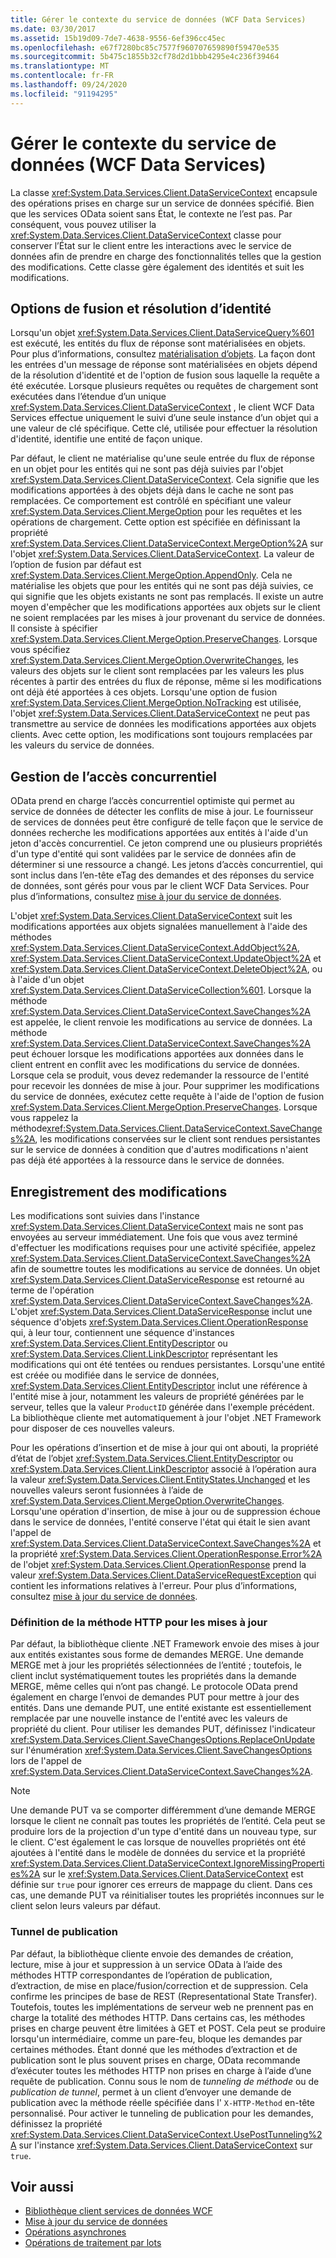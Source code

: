 ```yaml
---
title: Gérer le contexte du service de données (WCF Data Services)
ms.date: 03/30/2017
ms.assetid: 15b19d09-7de7-4638-9556-6ef396cc45ec
ms.openlocfilehash: e67f7280bc85c7577f960707659890f59470e535
ms.sourcegitcommit: 5b475c1855b32cf78d2d1bbb4295e4c236f39464
ms.translationtype: MT
ms.contentlocale: fr-FR
ms.lasthandoff: 09/24/2020
ms.locfileid: "91194295"
---
```

# <a name="managing-the-data-service-context-wcf-data-services"></a>Gérer le contexte du service de données (WCF Data Services)

La classe <xref:System.Data.Services.Client.DataServiceContext> encapsule des opérations prises en charge sur un service de données spécifié. Bien que les services OData soient sans État, le contexte ne l’est pas. Par conséquent, vous pouvez utiliser la <xref:System.Data.Services.Client.DataServiceContext> classe pour conserver l’État sur le client entre les interactions avec le service de données afin de prendre en charge des fonctionnalités telles que la gestion des modifications. Cette classe gère également des identités et suit les modifications.  
  
## <a name="merge-options-and-identity-resolution"></a>Options de fusion et résolution d’identité  

 Lorsqu'un objet <xref:System.Data.Services.Client.DataServiceQuery%601> est exécuté, les entités du flux de réponse sont matérialisées en objets. Pour plus d’informations, consultez [matérialisation d’objets](object-materialization-wcf-data-services.md). La façon dont les entrées d'un message de réponse sont matérialisées en objets dépend de la résolution d'identité et de l'option de fusion sous laquelle la requête a été exécutée. Lorsque plusieurs requêtes ou requêtes de chargement sont exécutées dans l’étendue d’un unique <xref:System.Data.Services.Client.DataServiceContext> , le client WCF Data Services effectue uniquement le suivi d’une seule instance d’un objet qui a une valeur de clé spécifique. Cette clé, utilisée pour effectuer la résolution d'identité, identifie une entité de façon unique.  
  
 Par défaut, le client ne matérialise qu'une seule entrée du flux de réponse en un objet pour les entités qui ne sont pas déjà suivies par l'objet <xref:System.Data.Services.Client.DataServiceContext>. Cela signifie que les modifications apportées à des objets déjà dans le cache ne sont pas remplacées. Ce comportement est contrôlé en spécifiant une valeur <xref:System.Data.Services.Client.MergeOption> pour les requêtes et les opérations de chargement. Cette option est spécifiée en définissant la propriété <xref:System.Data.Services.Client.DataServiceContext.MergeOption%2A> sur l'objet <xref:System.Data.Services.Client.DataServiceContext>. La valeur de l’option de fusion par défaut est <xref:System.Data.Services.Client.MergeOption.AppendOnly>. Cela ne matérialise les objets que pour les entités qui ne sont pas déjà suivies, ce qui signifie que les objets existants ne sont pas remplacés. Il existe un autre moyen d'empêcher que les modifications apportées aux objets sur le client ne soient remplacées par les mises à jour provenant du service de données. Il consiste à spécifier <xref:System.Data.Services.Client.MergeOption.PreserveChanges>. Lorsque vous spécifiez <xref:System.Data.Services.Client.MergeOption.OverwriteChanges>, les valeurs des objets sur le client sont remplacées par les valeurs les plus récentes à partir des entrées du flux de réponse, même si les modifications ont déjà été apportées à ces objets. Lorsqu'une option de fusion <xref:System.Data.Services.Client.MergeOption.NoTracking> est utilisée, l'objet <xref:System.Data.Services.Client.DataServiceContext> ne peut pas transmettre au service de données les modifications apportées aux objets clients. Avec cette option, les modifications sont toujours remplacées par les valeurs du service de données.  
  
## <a name="managing-concurrency"></a>Gestion de l’accès concurrentiel  

 OData prend en charge l’accès concurrentiel optimiste qui permet au service de données de détecter les conflits de mise à jour. Le fournisseur de services de données peut être configuré de telle façon que le service de données recherche les modifications apportées aux entités à l'aide d'un jeton d'accès concurrentiel. Ce jeton comprend une ou plusieurs propriétés d'un type d'entité qui sont validées par le service de données afin de déterminer si une ressource a changé. Les jetons d’accès concurrentiel, qui sont inclus dans l’en-tête eTag des demandes et des réponses du service de données, sont gérés pour vous par le client WCF Data Services. Pour plus d’informations, consultez [mise à jour du service de données](updating-the-data-service-wcf-data-services.md).  
  
 L'objet <xref:System.Data.Services.Client.DataServiceContext> suit les modifications apportées aux objets signalées manuellement à l'aide des méthodes <xref:System.Data.Services.Client.DataServiceContext.AddObject%2A>, <xref:System.Data.Services.Client.DataServiceContext.UpdateObject%2A> et <xref:System.Data.Services.Client.DataServiceContext.DeleteObject%2A>, ou à l'aide d'un objet <xref:System.Data.Services.Client.DataServiceCollection%601>. Lorsque la méthode <xref:System.Data.Services.Client.DataServiceContext.SaveChanges%2A> est appelée, le client renvoie les modifications au service de données. La méthode <xref:System.Data.Services.Client.DataServiceContext.SaveChanges%2A> peut échouer lorsque les modifications apportées aux données dans le client entrent en conflit avec les modifications du service de données. Lorsque cela se produit, vous devez redemander la ressource de l'entité pour recevoir les données de mise à jour. Pour supprimer les modifications du service de données, exécutez cette requête à l'aide de l'option de fusion <xref:System.Data.Services.Client.MergeOption.PreserveChanges>. Lorsque vous rappelez la méthode<xref:System.Data.Services.Client.DataServiceContext.SaveChanges%2A>, les modifications conservées sur le client sont rendues persistantes sur le service de données à condition que d'autres modifications n'aient pas déjà été apportées à la ressource dans le service de données.  
  
## <a name="saving-changes"></a>Enregistrement des modifications  

 Les modifications sont suivies dans l'instance <xref:System.Data.Services.Client.DataServiceContext> mais ne sont pas envoyées au serveur immédiatement. Une fois que vous avez terminé d'effectuer les modifications requises pour une activité spécifiée, appelez <xref:System.Data.Services.Client.DataServiceContext.SaveChanges%2A> afin de soumettre toutes les modifications au service de données. Un objet <xref:System.Data.Services.Client.DataServiceResponse> est retourné au terme de l'opération <xref:System.Data.Services.Client.DataServiceContext.SaveChanges%2A>. L'objet <xref:System.Data.Services.Client.DataServiceResponse> inclut une séquence d'objets <xref:System.Data.Services.Client.OperationResponse> qui, à leur tour, contiennent une séquence d'instances <xref:System.Data.Services.Client.EntityDescriptor> ou <xref:System.Data.Services.Client.LinkDescriptor> représentant les modifications qui ont été tentées ou rendues persistantes. Lorsqu'une entité est créée ou modifiée dans le service de données, <xref:System.Data.Services.Client.EntityDescriptor> inclut une référence à l'entité mise à jour, notamment les valeurs de propriété générées par le serveur, telles que la valeur `ProductID` générée dans l'exemple précédent. La bibliothèque cliente met automatiquement à jour l'objet .NET Framework pour disposer de ces nouvelles valeurs.  
  
 Pour les opérations d’insertion et de mise à jour qui ont abouti, la propriété d’état de l’objet <xref:System.Data.Services.Client.EntityDescriptor> ou <xref:System.Data.Services.Client.LinkDescriptor> associé à l’opération aura la valeur <xref:System.Data.Services.Client.EntityStates.Unchanged> et les nouvelles valeurs seront fusionnées à l’aide de <xref:System.Data.Services.Client.MergeOption.OverwriteChanges>. Lorsqu'une opération d'insertion, de mise à jour ou de suppression échoue dans le service de données, l'entité conserve l'état qui était le sien avant l'appel de <xref:System.Data.Services.Client.DataServiceContext.SaveChanges%2A> et la propriété <xref:System.Data.Services.Client.OperationResponse.Error%2A> de l'objet <xref:System.Data.Services.Client.OperationResponse> prend la valeur <xref:System.Data.Services.Client.DataServiceRequestException> qui contient les informations relatives à l'erreur. Pour plus d’informations, consultez [mise à jour du service de données](updating-the-data-service-wcf-data-services.md).  
  
### <a name="setting-the-http-method-for-updates"></a>Définition de la méthode HTTP pour les mises à jour  

 Par défaut, la bibliothèque cliente .NET Framework envoie des mises à jour aux entités existantes sous forme de demandes MERGE. Une demande MERGE met à jour les propriétés sélectionnées de l’entité ; toutefois, le client inclut systématiquement toutes les propriétés dans la demande MERGE, même celles qui n’ont pas changé. Le protocole OData prend également en charge l’envoi de demandes PUT pour mettre à jour des entités. Dans une demande PUT, une entité existante est essentiellement remplacée par une nouvelle instance de l'entité avec les valeurs de propriété du client. Pour utiliser les demandes PUT, définissez l'indicateur <xref:System.Data.Services.Client.SaveChangesOptions.ReplaceOnUpdate> sur l'énumération <xref:System.Data.Services.Client.SaveChangesOptions> lors de l'appel de <xref:System.Data.Services.Client.DataServiceContext.SaveChanges%2A>.  
  
> [!NOTE]
> Une demande PUT va se comporter différemment d’une demande MERGE lorsque le client ne connaît pas toutes les propriétés de l’entité. Cela peut se produire lors de la projection d'un type d'entité dans un nouveau type, sur le client. C'est également le cas lorsque de nouvelles propriétés ont été ajoutées à l'entité dans le modèle de données du service et la propriété <xref:System.Data.Services.Client.DataServiceContext.IgnoreMissingProperties%2A> sur le <xref:System.Data.Services.Client.DataServiceContext> est définie sur `true` pour ignorer ces erreurs de mappage du client. Dans ces cas, une demande PUT va réinitialiser toutes les propriétés inconnues sur le client selon leurs valeurs par défaut.  
  
### <a name="post-tunneling"></a>Tunnel de publication  

 Par défaut, la bibliothèque cliente envoie des demandes de création, lecture, mise à jour et suppression à un service OData à l’aide des méthodes HTTP correspondantes de l’opération de publication, d’extraction, de mise en place/fusion/correction et de suppression. Cela confirme les principes de base de REST (Representational State Transfer). Toutefois, toutes les implémentations de serveur web ne prennent pas en charge la totalité des méthodes HTTP. Dans certains cas, les méthodes prises en charge peuvent être limitées à GET et POST. Cela peut se produire lorsqu'un intermédiaire, comme un pare-feu, bloque les demandes par certaines méthodes. Étant donné que les méthodes d’extraction et de publication sont le plus souvent prises en charge, OData recommande d’exécuter toutes les méthodes HTTP non prises en charge à l’aide d’une requête de publication. Connu sous le nom de *tunneling de méthode* ou de *publication de tunnel*, permet à un client d’envoyer une demande de publication avec la méthode réelle spécifiée dans l' `X-HTTP-Method` en-tête personnalisé. Pour activer le tunneling de publication pour les demandes, définissez la propriété <xref:System.Data.Services.Client.DataServiceContext.UsePostTunneling%2A> sur l'instance <xref:System.Data.Services.Client.DataServiceContext> sur `true`.  
  
## <a name="see-also"></a>Voir aussi

- [Bibliothèque client services de données WCF](wcf-data-services-client-library.md)
- [Mise à jour du service de données](updating-the-data-service-wcf-data-services.md)
- [Opérations asynchrones](asynchronous-operations-wcf-data-services.md)
- [Opérations de traitement par lots](batching-operations-wcf-data-services.md)
